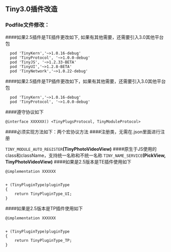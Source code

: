 ## Tiny3.0插件改造
### Podfile文件修改：
####如果2.5插件是TE插件更改如下, 如果有其他需要，还需要引入3.0其他平台包
```
  pod 'TinyKern','~>1.0.16-debug'
  pod 'TinyProtocol', '~>1.0.0-debug'
  pod 'TinyJS', '~>1.2.33-BETA'
  pod 'TinyUI','~>1.2.8-BETA'
  pod 'TinyNetwork','~>1.0.22-debug'
```
####如果2.5插件是TP插件更改如下，如果有其他需要，还需要引入3.0其他平台包

```
  pod 'TinyKern','~>1.0.16-debug'
  pod 'TinyProtocol', '~>1.0.0-debug'
```

####遵守协议如下
```
@interface XXXXXX() <TinyPlugsProtocol, TinyModuleProtocol>

```
####必须实现方法如下：两个宏协议方法
####注册类，无需在.json里面进行注册

`TINY_MODULE_AUTO_REGISTER`**(TinyPhotoVideoView)**
####原生于JS使用的class和className，支持统一名称和不统一名称
`TINY_NAME_SERVICE`**(PickView, TinyPhotoVideoView)**
####如果是2.5版本是TE插件使用如下
```
@implementation XXXXXX


+ (TinyPluginType)pluginType
{
    return TinyPluginType_UI;
}
```
####如果是2.5版本是TP插件使用如下
```
@implementation XXXXXX


+ (TinyPluginType)pluginType
{
    return TinyPluginType_TP;
}
```